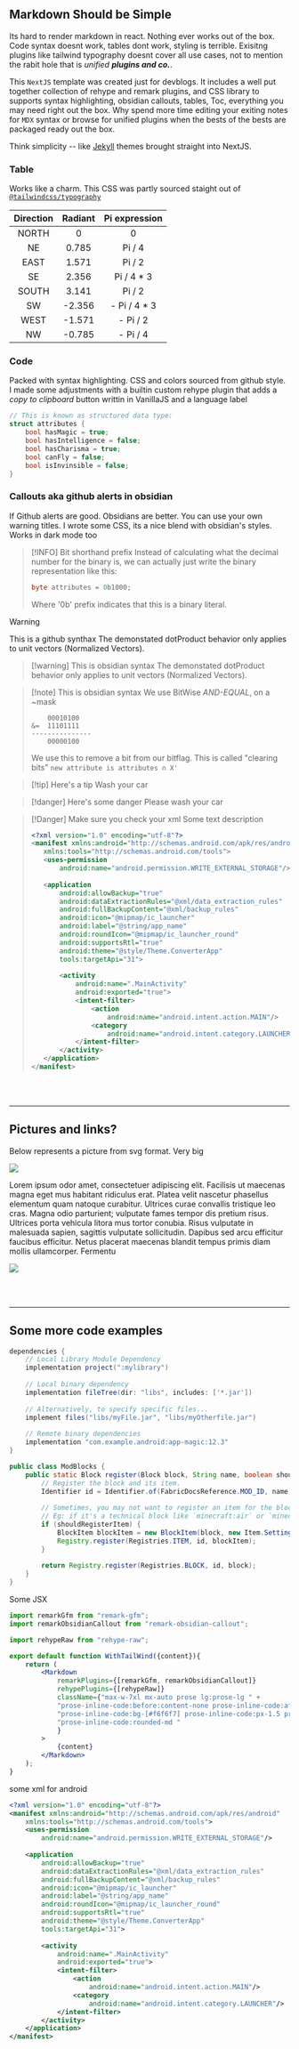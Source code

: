 ## Markdown Should be Simple
Its hard to render markdown in react. Nothing ever works out of the box. Code syntax doesnt work, tables dont work, styling is terrible. Exisitng plugins like
tailwind typography doesnt cover all use cases, not to mention the rabit hole that is *unified **plugins and co.***.

This `NextJS` template was created just for devblogs. It includes a well put together collection of rehype and remark plugins, and CSS library to supports syntax highlighting, obsidian callouts, tables, Toc, everything you may need right out the box. Why spend more time editing your exiting notes for `MDX` syntax or browse for unified plugins when the bests of the bests are packaged ready out the box.

Think simplicity -- like [Jekyll](https://chirpy.cotes.page/posts/text-and-typography/) themes brought straight into NextJS.

### Table
Works like a charm. This CSS was partly sourced staight out of [`@tailwindcss/typography`](https://github.com/tailwindlabs/tailwindcss-typography)

| Direction | Radiant | Pi expression | 
| :-------: | :-----: |:-------------:|
| NORTH     | 0       |       0       |
| NE        | 0.785   |    Pi / 4     |
| EAST      | 1.571   |    Pi / 2     |
| SE        | 2.356   |    Pi / 4 * 3 |
| SOUTH     | 3.141   |    Pi / 2     |
| SW        | -2.356  |   - Pi / 4 * 3|
| WEST      | -1.571  |   - Pi / 2    |
| NW        | -0.785  |   - Pi / 4    |


### Code
Packed with syntax highlighting. CSS and colors sourced from github style. I made some adjustments with a builtin custom rehype plugin that adds a *copy to clipboard* button
writtin in VanillaJS and a language label

```cs
// This is known as structured data type:
struct attributes {
    bool hasMagic = true;
    bool hasIntelligence = false;
    bool hasCharisma = true;
    bool canFly = false;
    bool isInvinsible = false;
}
```

### Callouts aka github alerts in obsidian
If Github alerts are good. Obsidians are better. You can use your own warning titles. 
I wrote some CSS, its a nice blend with obsidian's styles. Works in dark mode too


> [!INFO] 
> Bit shorthand prefix
> Instead of calculating what the decimal number for the binary is, we can actually just write the binary representation like this:
> ```cs
> byte attributes = 0b1000;
> ```
> Where '0b' prefix indicates that this is a binary literal.


> [!WARNING] 
> This is a github synthax
> The demonstated dotProduct behavior only applies to unit vectors (Normalized Vectors). 


> [!warning] This is obsidian syntax
> The demonstated dotProduct behavior only applies to unit vectors (Normalized Vectors). 

> [!note] This is obsidian syntax 
> We use BitWise *AND-EQUAL*, on a ~mask
> 
>```
>     00010100
>&=  11101111
> ---------------
>     00000100
>```
> We use this to remove a bit from our bitflag. This is called "clearing bits"
> `new attribute is attributes ∩ X' `


> [!tip] Here's a tip
> Wash your car

> [!danger] Here's some danger
> Please wash your car

> [!Danger] Make sure you check your xml
> Some text description
>
>```xml
><?xml version="1.0" encoding="utf-8"?>  
><manifest xmlns:android="http://schemas.android.com/apk/res/android" 
>    xmlns:tools="http://schemas.android.com/tools">
>    <uses-permission 
>        android:name="android.permission.WRITE_EXTERNAL_STORAGE"/>
>        
>    <application        
>        android:allowBackup="true"  
>        android:dataExtractionRules="@xml/data_extraction_rules"  
>        android:fullBackupContent="@xml/backup_rules"  
>        android:icon="@mipmap/ic_launcher"  
>        android:label="@string/app_name"  
>        android:roundIcon="@mipmap/ic_launcher_round"  
>        android:supportsRtl="true"  
>        android:theme="@style/Theme.ConverterApp"  
>        tools:targetApi="31">  
>        
>        <activity            
>            android:name=".MainActivity"  
>            android:exported="true">
>            <intent-filter>                
>                <action 
>                    android:name="android.intent.action.MAIN"/> 
>                <category
>                    android:name="android.intent.category.LAUNCHER"/>  
>            </intent-filter>        
>        </activity>    
>    </application>  
></manifest>
>
> ```

<br><br>

---
## Pictures and links?
Below represents a picture from svg format. Very big

![](/vercel.svg)

Lorem ipsum odor amet, consectetuer adipiscing elit. Facilisis ut maecenas magna eget mus habitant ridiculus erat. Platea velit nascetur phasellus elementum quam natoque curabitur. Ultrices curae convallis tristique leo cras. Magna odio parturient; vulputate fames tempor dis pretium risus. Ultrices porta vehicula litora mus tortor conubia. Risus vulputate in malesuada sapien, sagittis vulputate sollicitudin. Dapibus sed arcu efficitur faucibus efficitur. Netus placerat maecenas blandit tempus primis diam mollis ullamcorper. Fermentu

![](/attachments/example-nature.webp)

<br><br>

---
## Some more code examples


```gradle
dependencies {
    // Local Library Module Dependency
    implementation project(":mylibrary")
    
    // Local binary dependency
    implementation fileTree(dir: "libs", includes: ['*.jar'])
    
    // Alternatively, to specify specific files...
    implement files("libs/myFile.jar", "libs/myOtherfile.jar")
    
    // Remote binary dependencies
    implementation "com.example.android:app-magic:12.3"
}
```


```java
public class ModBlocks {
	public static Block register(Block block, String name, boolean shouldRegisterItem) {
		// Register the block and its item.
		Identifier id = Identifier.of(FabricDocsReference.MOD_ID, name);
        
		// Sometimes, you may not want to register an item for the block.
		// Eg: if it's a technical block like `minecraft:air` or `minecraft:end_gateway`
		if (shouldRegisterItem) {
			BlockItem blockItem = new BlockItem(block, new Item.Settings());
			Registry.register(Registries.ITEM, id, blockItem);
		}
        
		return Registry.register(Registries.BLOCK, id, block);
	}
}
```

Some JSX

```jsx
import remarkGfm from "remark-gfm";
import remarkObsidianCallout from "remark-obsidian-callout";

import rehypeRaw from "rehype-raw";

export default function WithTailWind({content}){
    return (
        <Markdown
            remarkPlugins={[remarkGfm, remarkObsidianCallout]}
            rehypePlugins={[rehypeRaw]}
            className={"max-w-7xl mx-auto prose lg:prose-lg " +
            "prose-inline-code:before:content-none prose-inline-code:after:content-none " +
            "prose-inline-code:bg-[#f6f6f7] prose-inline-code:px-1.5 prose-inline-code:py-1 " +
            "prose-inline-code:rounded-md "
            }
        >
            {content}
        </Markdown>
    );
}
```



some xml for android
```xml
<?xml version="1.0" encoding="utf-8"?>  
<manifest xmlns:android="http://schemas.android.com/apk/res/android" 
    xmlns:tools="http://schemas.android.com/tools">
    <uses-permission 
        android:name="android.permission.WRITE_EXTERNAL_STORAGE"/>
        
    <application        
        android:allowBackup="true"  
        android:dataExtractionRules="@xml/data_extraction_rules"  
        android:fullBackupContent="@xml/backup_rules"  
        android:icon="@mipmap/ic_launcher"  
        android:label="@string/app_name"  
        android:roundIcon="@mipmap/ic_launcher_round"  
        android:supportsRtl="true"  
        android:theme="@style/Theme.ConverterApp"  
        tools:targetApi="31">  
        
        <activity            
            android:name=".MainActivity"  
            android:exported="true">
            <intent-filter>                
                <action 
                    android:name="android.intent.action.MAIN"/> 
                <category
                    android:name="android.intent.category.LAUNCHER"/>  
            </intent-filter>        
        </activity>    
    </application>  
</manifest>
```


